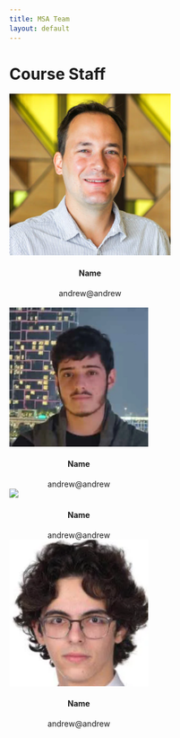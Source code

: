 ```yaml
---
title: MSA Team
layout: default
---
```

# Course Staff

<div class="card-deck">

<div class="card" style="max-width: 18rem;">
    <img class="card-img-top" src="eduardo.jpg">
    <div class="card-body">
        <center>
            <h4 class="card-title">Name</h4>
            andrew@andrew
        </center>
    </div>
</div>

</div>
<br>

<div class="card-deck">

<div class="card" style="max-width: 15.5rem;">
    <img class="card-img-top" src="./salman.png">
    <div class="card-body">
        <center>
            <h4 class="card-title">Name</h4>
            andrew@andrew
        </center>
    </div>
</div>

<div class="card" style="max-width: 15.5rem;">
    <img class="card-img-top" src="./adam.jpg">
    <div class="card-body">
        <center>
            <h4 class="card-title">Name</h4>
            andrew@andrew
        </center>
    </div>
</div>

<div class="card" style="max-width: 15.5rem;">
    <img class="card-img-top" src="./rashid.png">
    <div class="card-body">
        <center>
            <h4 class="card-title">Name</h4>
            andrew@andrew
        </center>
    </div>
</div>

</div>
<br>

